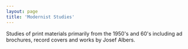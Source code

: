 ```yaml
---
layout: page
title: 'Modernist Studies'
---
```


Studies of print materials primarily from the 1950's and 60's including ad brochures, record covers and works by Josef Albers.

